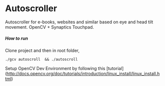 Autoscroller
============

Autoscroller for e-books, websites and similar based on eye and head tilt movement. OpenCV + Synaptics Touchpad.

##### How to run

Clone project and then in root folder, 
```
./gcv autoscroll  && ./autoscroll
```

Setup OpenCV Dev Environment by following this [tutorial] (http://docs.opencv.org/doc/tutorials/introduction/linux_install/linux_install.html)
